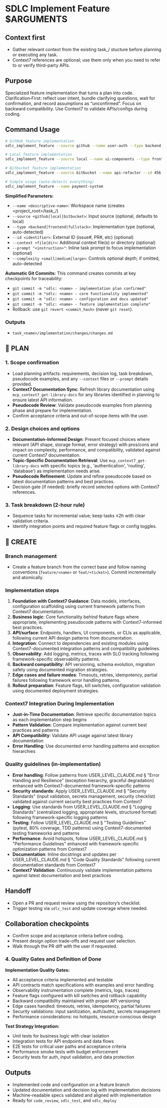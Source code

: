 # SDLC Implement Feature $ARGUMENTS

## Context first
- Gather relevant context from the existing
  task_<name>/ stucture before planning or executing any task. 
- Context7 references are optional; use them only when you need to refer to or verify third-party
  APIs.

## Purpose
Specialized feature implementation that turns a plan into code. Clarification‑First: reflect user intent, bundle clarifying questions, wait for confirmation, and record assumptions as “unconfirmed”. Focus on backward compatibility. Use Context7 to validate APIs/configs during coding.

## Command Usage
```bash
# GitHub feature implementation
sdlc_implement_feature --source github --name user-auth --type backend --id 123

# Local feature implementation
sdlc_implement_feature --source local --name ui-components --type frontend

# Bitbucket feature implementation
sdlc_implement_feature --source bitbucket --name api-refactor --id 456

# Simple usage (auto-detects everything)
sdlc_implement_feature --name payment-system
```

**Simplified Parameters:**
- `--name <descriptive-name>`: Workspace name (creates <project_root>/task_<name>/)
- `--source <github|local|bitbucket>`: Input source (optional, defaults to local)
- `--type <backend|frontend|fullstack>`: Implementation type (optional, auto-detected)
- `--id <identifier>`: External ID (issue#, PR#, etc) (optional)
- `--context <file|dir>`: Additional context file(s) or directory (optional)
- `--prompt "<instruction>"`: Inline task prompt to focus implementation (optional)
 - `--complexity <small|medium|large>`: Controls optional depth; if omitted, auto-detected

**Automatic Git Commits:**
This command creates commits at key checkpoints for traceability:
- `git commit -m "sdlc: <name> - implementation plan confirmed"`
- `git commit -m "sdlc: <name> - core functionality implemented"`
- `git commit -m "sdlc: <name> - configuration and docs updated"`
- `git commit -m "sdlc: <name> - feature implementation complete"`
- Rollback: use `git revert <commit_hash>` (never `git reset`).

### Outputs
- `task_<name>/implementation/changes/changes.md`

## 🔹 PLAN
### 1. Scope confirmation
- Load planning artifacts: requirements, decision log, task breakdown, pseudocode examples, and any `--context` files
  or `--prompt` details provided.
- **Context7 Documentation Sync**: Refresh library documentation using `mcp_context7_get-library-docs` for any libraries identified in planning to ensure latest API information.
- **Pseudocode Review**: Validate pseudocode examples from planning phase and prepare for implementation.
- Confirm acceptance criteria and out-of-scope items with the user.

### 2. Design choices and options
- **Documentation-Informed Design**: Present focused choices where relevant (API shape, storage format, error strategy) with
  pros/cons and impact on complexity, performance, and compatibility, validated against current Context7 documentation.
- **Topic-Specific Documentation Retrieval**: Use `mcp_context7_get-library-docs` with specific topics (e.g., 'authentication', 'routing', 'database') as implementation needs arise.
- **Pseudocode Refinement**: Update and refine pseudocode based on latest documentation patterns and best practices.
- Decision gate (if needed): briefly record selected options with Context7 references.

### 3. Task breakdown (2-hour rule)
- Sequence tasks for incremental value; keep tasks ≤2h with clear validation criteria.
- Identify integration points and required feature flags or config toggles.

## 🔹 CREATE
### Branch management
- Create a feature branch from the correct base and follow naming conventions
  (`feature/<name>` or `feat/<ticket>`). Commit incrementally and atomically.

### Implementation steps
1. **Foundation with Context7 Guidance**: Data models, interfaces, configuration scaffolding using current framework patterns from Context7 documentation.
2. **Business logic**: Core functionality behind feature flags where appropriate, implementing pseudocode patterns with Context7-informed best practices.
3. **API/surface**: Endpoints, handlers, UI components, or CLIs as applicable, following current API design patterns from documentation.
4. **Integration**: Connect to dependencies and existing modules using Context7-documented integration patterns and compatibility guidelines.
5. **Observability**: Add logging, metrics, traces with SLO tracking following framework-specific observability patterns.
6. **Backward compatibility**: API versioning, schema evolution, migration safety using documented migration strategies.
7. **Edge cases and failure modes**: Timeouts, retries, idempotency, partial failures following framework error handling patterns.
8. **Rollout preparation**: Feature flags, kill switches, configuration validation using documented deployment strategies.

### Context7 Integration During Implementation
- **Just-in-Time Documentation**: Retrieve specific documentation topics as each implementation step begins
- **Pattern Validation**: Compare implementation against current best practices and patterns
- **API Compatibility**: Validate API usage against latest library documentation
- **Error Handling**: Use documented error handling patterns and exception hierarchies

### Quality guidelines (in-implementation)
- **Error handling**: Follow patterns from USER_LEVEL_CLAUDE.md § "Error Handling and Resilience" (exception hierarchy, graceful degradation) enhanced with Context7-documented framework-specific patterns
- **Security standards**: Apply USER_LEVEL_CLAUDE.md § "Security Standards" (input validation, secrets management, security checklist) validated against current security best practices from Context7
- **Logging**: Use standards from USER_LEVEL_CLAUDE.md § "Logging Standards" (centralized logging, appropriate levels, structured format) following framework-specific logging patterns
- **Testing**: Follow USER_LEVEL_CLAUDE.md § "Testing Guidelines" (pytest, 80% coverage, TDD patterns) using Context7-documented testing frameworks and patterns
- **Performance**: Avoid hotspots, follow USER_LEVEL_CLAUDE.md § "Performance Guidelines" enhanced with framework-specific optimization patterns from Context7
- **Documentation**: Inline docstrings and updates per USER_LEVEL_CLAUDE.md § "Code Quality Standards" following current documentation standards from Context7
- **Context7 Validation**: Continuously validate implementation patterns against latest documentation and best practices

## Handoff
- Open a PR and request review using the repository’s checklist.
- Trigger testing via `sdlc_test` and update coverage where needed.

## Collaboration checkpoints
- Confirm scope and acceptance criteria before coding.
- Present design option trade-offs and request user selection.
- Walk through the PR diff with the user if requested.

### 4. Quality Gates and Definition of Done

**Implementation Quality Gates:**
- All acceptance criteria implemented and testable
- API contracts match specifications with examples and error handling
- Observability instrumentation complete (metrics, logs, traces)
- Feature flags configured with kill switches and rollback capability
- Backward compatibility maintained with proper API versioning
- Edge cases handled: timeouts, retries, idempotency, partial failures
- Security validations: input sanitization, auth/authz, secrets management
- Performance considerations: no hotspots, resource-conscious design

**Test Strategy Integration:**
- Unit tests for business logic with clear isolation
- Integration tests for API endpoints and data flows  
- E2E tests for critical user paths and acceptance criteria
- Performance smoke tests with budget enforcement
- Security tests for auth, input validation, and data protection

## Outputs
- Implemented code and configuration on a feature branch
- Updated documentation and decision log with implementation decisions
- Machine-readable specs validated and aligned with implementation
- Ready for `code_review`, `sdlc_test`, and `sdlc_deploy`
